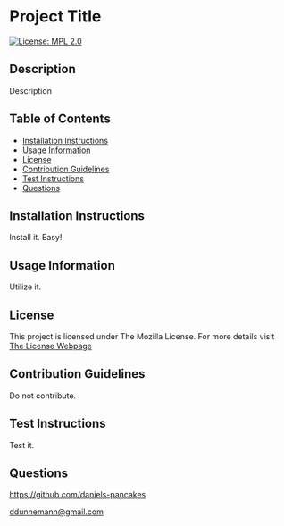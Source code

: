 # Project Title

[![License: MPL 2.0](https://img.shields.io/badge/License-MPL_2.0-FF7139.svg?style=for-the-badge)](https://opensource.org/licenses/MPL-2.0)

## Description
Description

## Table of Contents
* [Installation Instructions](#installation-instructions)
* [Usage Information](#usage-information)
* [License](#license)
* [Contribution Guidelines](#contribution-guidelines)
* [Test Instructions](#test-instructions)
* [Questions](#questions)

## Installation Instructions
Install it. Easy!

## Usage Information
Utilize it.

## License
This project is licensed under The Mozilla License. For more details visit [The License Webpage](https://opensource.org/licenses/MPL-2.0)
 

## Contribution Guidelines
Do not contribute.

## Test Instructions
Test it.

## Questions
https://github.com/daniels-pancakes

ddunnemann@gmail.com